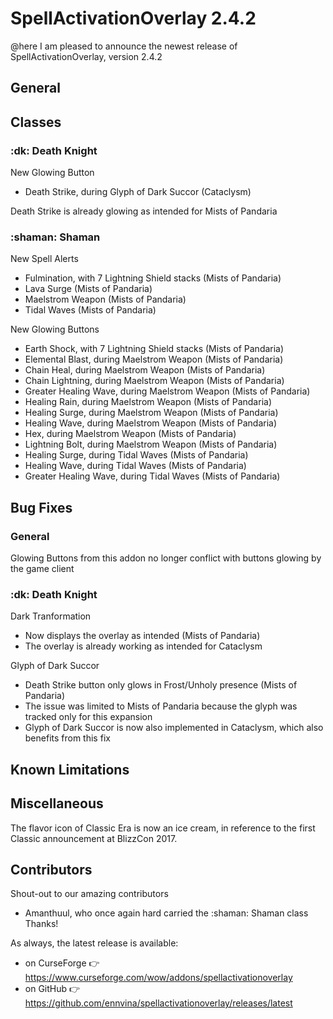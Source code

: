 # SpellActivationOverlay 2.4.2
@here I am pleased to announce the newest release of SpellActivationOverlay, version 2.4.2
## General
## Classes
### :dk:  Death Knight
New Glowing Button
- Death Strike, during Glyph of Dark Succor (Cataclysm)

Death Strike is already glowing as intended for Mists of Pandaria
### :shaman:  Shaman
New Spell Alerts
- Fulmination, with 7 Lightning Shield stacks (Mists of Pandaria)
- Lava Surge (Mists of Pandaria)
- Maelstrom Weapon (Mists of Pandaria)
- Tidal Waves (Mists of Pandaria)

New Glowing Buttons
- Earth Shock, with 7 Lightning Shield stacks (Mists of Pandaria)
- Elemental Blast, during Maelstrom Weapon (Mists of Pandaria)
- Chain Heal, during Maelstrom Weapon (Mists of Pandaria)
- Chain Lightning, during Maelstrom Weapon (Mists of Pandaria)
- Greater Healing Wave, during Maelstrom Weapon (Mists of Pandaria)
- Healing Rain, during Maelstrom Weapon (Mists of Pandaria)
- Healing Surge, during Maelstrom Weapon (Mists of Pandaria)
- Healing Wave, during Maelstrom Weapon (Mists of Pandaria)
- Hex, during Maelstrom Weapon (Mists of Pandaria)
- Lightning Bolt, during Maelstrom Weapon (Mists of Pandaria)
- Healing Surge, during Tidal Waves (Mists of Pandaria)
- Healing Wave, during Tidal Waves (Mists of Pandaria)
- Greater Healing Wave, during Tidal Waves (Mists of Pandaria)
## Bug Fixes
### General
Glowing Buttons from this addon no longer conflict with buttons glowing by the game client
### :dk:  Death Knight
Dark Tranformation
- Now displays the overlay as intended (Mists of Pandaria)
- The overlay is already working as intended for Cataclysm

Glyph of Dark Succor
- Death Strike button only glows in Frost/Unholy presence (Mists of Pandaria)
- The issue was limited to Mists of Pandaria because the glyph was tracked only for this expansion
- Glyph of Dark Succor is now also implemented in Cataclysm, which also benefits from this fix
## Known Limitations
## Miscellaneous
The flavor icon of Classic Era is now an ice cream, in reference to the first Classic announcement at BlizzCon 2017.
## Contributors
Shout-out to our amazing contributors
- Amanthuul, who once again hard carried the :shaman: Shaman class
Thanks!

As always, the latest release is available:
- on CurseForge :point_right:  https://www.curseforge.com/wow/addons/spellactivationoverlay
- on GitHub :point_right:  https://github.com/ennvina/spellactivationoverlay/releases/latest